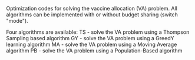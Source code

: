 Optimization codes for solving the vaccine allocation (VA) problem. All algorithms can be implemented with or without budget sharing (switch "mode").

Four algorithms are available:
TS - solve the VA problem using a Thompson Sampling based algorithm
GY - solve the VA problem using a GreedY learning algorithm 
MA - solve the VA problem using a Moving Average algorithm 
PB - solve the VA problem using a Population-Based algorithm
